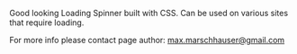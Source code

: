 Good looking Loading Spinner built with CSS. Can be used on various sites that require loading.

For more info please contact page author: max.marschhauser@gmail.com

